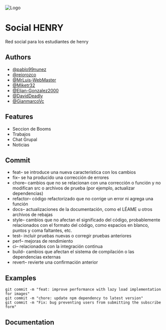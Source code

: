 
![Logo](https://assets.soyhenry.com/henry-landing/assets/Henry/logo-white.png)


# Social HENRY

Red social para los estudiantes de henry


## Authors

- [@pablo99nunez](https://github.com/pablo99nunez)
- [@reiorozco](https://github.com/reiorozco)
- [@MrLuis-WebMaster](https://github.com/MrLuis-WebMaster)
- [@Miketr32](https://github.com/Miketr32)
- [@Elian-Gonzalez2000](https://github.com/Elian-Gonzalez200)
- [@DavidDeadly](https://github.com/DavidDeadly)
- [@GianmarcoVc](https://github.com/GianmarcoVc)




## Features

- Seccion de Booms
- Trabajos
- Chat Grupal
- Noticias


## Commit

- feat– se introduce una nueva característica con los cambios
- fix– se ha producido una corrección de errores
- chore– cambios que no se relacionan con una corrección o función y no modifican src o archivos de prueba (por ejemplo, actualizar dependencias)
- refactor– código refactorizado que no corrige un error ni agrega una función
- docs– actualizaciones de la documentación, como el LÉAME u otros archivos de rebajas
- style– cambios que no afectan el significado del código, probablemente relacionados con el formato del código, como espacios en blanco, puntos y coma faltantes, etc.
- test– incluir pruebas nuevas o corregir pruebas anteriores
- perf– mejoras de rendimiento
- ci– relacionados con la integración continua
- build– cambios que afectan el sistema de compilación o las dependencias externas
- revert– revierte una confirmación anterior

## Examples
```
git commit -m "feat: improve performance with lazy load implementation for images"
git commit -m "chore: update npm dependency to latest version"
git commit -m "Fix: bug preventing users from submitting the subscribe form"

```
## Documentation


